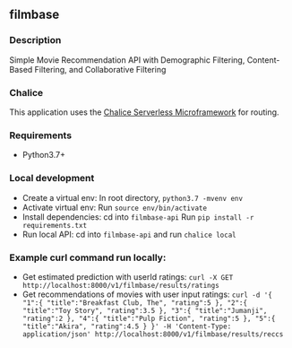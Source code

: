 ## filmbase

### Description
Simple Movie Recommendation API with Demographic Filtering, Content-Based Filtering, and Collaborative Filtering

### Chalice
This application uses the [Chalice Serverless Microframework](https://chalice.readthedocs.io/en/latest/) for routing.

### Requirements

* Python3.7+

### Local development

* Create a virtual env: In root directory, `python3.7 -mvenv env`
* Activate virtual env: Run `source env/bin/activate`
* Install dependencies: cd into `filmbase-api` Run `pip install -r requirements.txt`
* Run local API:        cd into `filmbase-api` and run `chalice local`

### Example curl command run locally:
* Get estimated prediction with userId ratings: `curl -X GET http://localhost:8000/v1/filmbase/results/ratings`
* Get recommendations of movies with user input ratings: 
`curl -d '{
   "1":{
      "title":"Breakfast Club, The",
      "rating":5
   },
   "2":{
      "title":"Toy Story",
      "rating":3.5
   },
   "3":{
      "title":"Jumanji",
      "rating":2
   },
   "4":{
      "title":"Pulp Fiction",
      "rating":5
   },
   "5":{
      "title":"Akira",
      "rating":4.5
   }
}' -H 'Content-Type: application/json' http://localhost:8000/v1/filmbase/results/reccs`
